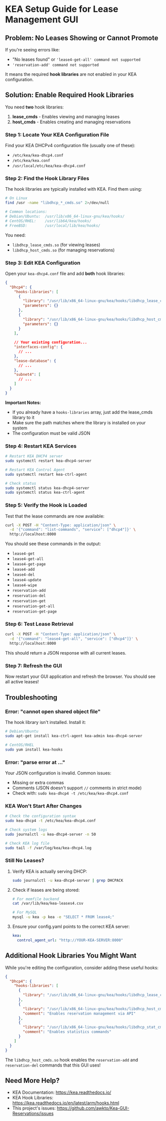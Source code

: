 # KEA Setup Guide for Lease Management GUI

## Problem: No Leases Showing or Cannot Promote

If you're seeing errors like:
- "No leases found" or `'lease4-get-all' command not supported` 
- `'reservation-add' command not supported`

It means the required **hook libraries** are not enabled in your KEA configuration.

## Solution: Enable Required Hook Libraries

You need **two** hook libraries:
1. **lease_cmds** - Enables viewing and managing leases
2. **host_cmds** - Enables creating and managing reservations

### Step 1: Locate Your KEA Configuration File

Find your KEA DHCPv4 configuration file (usually one of these):
- `/etc/kea/kea-dhcp4.conf`
- `/etc/kea/kea.conf`
- `/usr/local/etc/kea/kea-dhcp4.conf`

### Step 2: Find the Hook Library Files

The hook libraries are typically installed with KEA. Find them using:

```bash
# On Linux
find /usr -name "libdhcp_*_cmds.so" 2>/dev/null

# Common locations:
# Debian/Ubuntu:  /usr/lib/x86_64-linux-gnu/kea/hooks/
# CentOS/RHEL:    /usr/lib64/kea/hooks/
# FreeBSD:        /usr/local/lib/kea/hooks/
```

You need:
- `libdhcp_lease_cmds.so` (for viewing leases)
- `libdhcp_host_cmds.so` (for managing reservations)

### Step 3: Edit KEA Configuration

Open your `kea-dhcp4.conf` file and add **both** hook libraries:

```json
{
  "Dhcp4": {
    "hooks-libraries": [
      {
        "library": "/usr/lib/x86_64-linux-gnu/kea/hooks/libdhcp_lease_cmds.so",
        "parameters": {}
      },
      {
        "library": "/usr/lib/x86_64-linux-gnu/kea/hooks/libdhcp_host_cmds.so",
        "parameters": {}
      }
    ],
    
    // Your existing configuration...
    "interfaces-config": {
      // ...
    },
    "lease-database": {
      // ...
    },
    "subnet4": [
      // ...
    ]
  }
}
```

**Important Notes:**
- If you already have a `hooks-libraries` array, just add the lease_cmds library to it
- Make sure the path matches where the library is installed on your system
- The configuration must be valid JSON

### Step 4: Restart KEA Services

```bash
# Restart KEA DHCP4 server
sudo systemctl restart kea-dhcp4-server

# Restart KEA Control Agent
sudo systemctl restart kea-ctrl-agent

# Check status
sudo systemctl status kea-dhcp4-server
sudo systemctl status kea-ctrl-agent
```

### Step 5: Verify the Hook is Loaded

Test that the lease commands are now available:

```bash
curl -X POST -H "Content-Type: application/json" \
  -d '{"command": "list-commands", "service": ["dhcp4"]}' \
  http://localhost:8000
```

You should see these commands in the output:
- `lease4-get`
- `lease4-get-all`
- `lease4-get-page`
- `lease4-add`
- `lease4-del`
- `lease4-update`
- `lease4-wipe`
- `reservation-add`
- `reservation-del`
- `reservation-get`
- `reservation-get-all`
- `reservation-get-page`

### Step 6: Test Lease Retrieval

```bash
curl -X POST -H "Content-Type: application/json" \
  -d '{"command": "lease4-get-all", "service": ["dhcp4"]}' \
  http://localhost:8000
```

This should return a JSON response with all current leases.

### Step 7: Refresh the GUI

Now restart your GUI application and refresh the browser. You should see all active leases!

## Troubleshooting

### Error: "cannot open shared object file"

The hook library isn't installed. Install it:

```bash
# Debian/Ubuntu
sudo apt-get install kea-ctrl-agent kea-admin kea-dhcp4-server

# CentOS/RHEL
sudo yum install kea-hooks
```

### Error: "parse error at ..."

Your JSON configuration is invalid. Common issues:
- Missing or extra commas
- Comments (JSON doesn't support `//` comments in strict mode)
- Check with: `sudo kea-dhcp4 -t /etc/kea/kea-dhcp4.conf`

### KEA Won't Start After Changes

```bash
# Check the configuration syntax
sudo kea-dhcp4 -t /etc/kea/kea-dhcp4.conf

# Check system logs
sudo journalctl -u kea-dhcp4-server -n 50

# Check KEA log file
sudo tail -f /var/log/kea/kea-dhcp4.log
```

### Still No Leases?

1. Verify KEA is actually serving DHCP:
   ```bash
   sudo journalctl -u kea-dhcp4-server | grep DHCPACK
   ```

2. Check if leases are being stored:
   ```bash
   # For memfile backend
   cat /var/lib/kea/kea-leases4.csv
   
   # For MySQL
   mysql -u kea -p kea -e "SELECT * FROM lease4;"
   ```

3. Ensure your config.yaml points to the correct KEA server:
   ```yaml
   kea:
     control_agent_url: "http://YOUR-KEA-SERVER:8000"
   ```

## Additional Hook Libraries You Might Want

While you're editing the configuration, consider adding these useful hooks:

```json
{
  "Dhcp4": {
    "hooks-libraries": [
      {
        "library": "/usr/lib/x86_64-linux-gnu/kea/hooks/libdhcp_lease_cmds.so"
      },
      {
        "library": "/usr/lib/x86_64-linux-gnu/kea/hooks/libdhcp_host_cmds.so",
        "comment": "Enables reservation management via API"
      },
      {
        "library": "/usr/lib/x86_64-linux-gnu/kea/hooks/libdhcp_stat_cmds.so",
        "comment": "Enables statistics commands"
      }
    ]
  }
}
```

The `libdhcp_host_cmds.so` hook enables the `reservation-add` and `reservation-del` commands that this GUI uses!

## Need More Help?

- KEA Documentation: https://kea.readthedocs.io/
- KEA Hook Libraries: https://kea.readthedocs.io/en/latest/arm/hooks.html
- This project's issues: https://github.com/awkto/Kea-GUI-Reservations/issues
